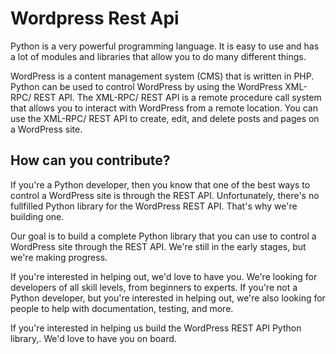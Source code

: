 # Wordpress Rest Api   

Python is a very powerful programming language. It is easy to use and has a lot of modules and libraries that allow you to do many different things.  

 WordPress is a content management system (CMS) that is written in PHP. Python can be used to control WordPress by using the WordPress XML-RPC/ REST API. The XML-RPC/ REST API is a remote procedure call system that allows you to interact with WordPress from a remote location. You can use the XML-RPC/ REST API to create, edit, and delete posts and pages on a WordPress site. 




## How can you contribute?
If you're a Python developer, then you know that one of the best ways to control a WordPress site is through the REST API. Unfortunately, there's no fullfilled Python library for the WordPress REST API. That's why we're building one.

Our goal is to build a complete Python library that you can use to control a WordPress site through the REST API. We're still in the early stages, but we're making progress.

If you're interested in helping out, we'd love to have you. We're looking for developers of all skill levels, from beginners to experts. If you're not a Python developer, but you're interested in helping out, we're also looking for people to help with documentation, testing, and more.

If you're interested in helping us build the WordPress REST API Python library,. We'd love to have you on board.
